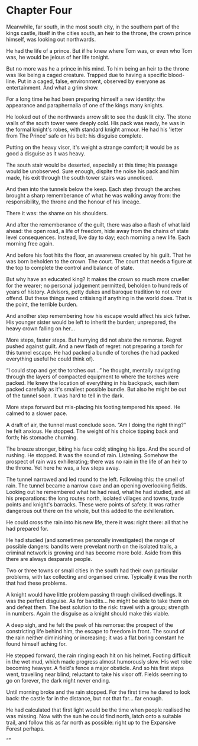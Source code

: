 # Chapter Four

Meanwhile, far south, in the most south city, in the southern part of the kings castle, itself in the cities south, an heir to the throne, the crown prince himself, was looking out northwards. 

He had the life of a prince. But if he knew where Tom was, or even who Tom was, he would be jelous of her life tonight. 

But no more was he a prince in his mind. To him being an heir to the throne was like being a caged creature. Trapped due to having a specific blood-line. Put in a caged, false, environment, observed by everyone as entertainment. And what a grim show. 

For a long time he had been preparing himself a new identity: the appearance and paraphernalia of one of the kings many knights.

He looked out of the northwards arrow slit to see the dusk lit city. The stone walls of the south tower were deeply cold. His pack was ready, he was in the formal knight's robes, with standard knight armour. He had his 'letter from The Prince' safe on his belt: his disguise complete. 

Putting on the heavy visor, it's weight a strange comfort; it would be as good a disguise as it was heavy.

The south stair would be deserted, especially at this time; his passage would be unobserved. Sure enough, dispite the noise his pack and him made, his exit through the south tower stairs was unnoticed.

And then into the tunnels below the keep. Each step through the arches brought a sharp rememberance of what he was walking away from: the responsibility, the throne and the honour of his lineage. 

There it was: the shame on his shoulders.

And after the rememberance of the guilt, there was also a flash of what laid ahead: the open road, a life of freedom, hide away from the chains of state level consequences. Instead, live day to day; each morning a new life. Each morning free again.

And before his foot hits the floor, an awareness created by his guilt. That he was born beholden to the crown. The court. The court that needs a figure at the top to complete the control and balance of state. 

But why have an educated king? It makes the crown so much more crueller for the wearer; no personal judgement permitted, beholden to hundreds of years of history. Advisors, petty dukes and baroque tradition to not ever offend. But these things need critisisng if anything in the world does. That is the point, the terrible burden.

And another step remembering how his escape would affect his sick father. His younger sister would be left to inherit the burden; unprepared, the heavy crown falling on her...

More steps, faster steps. But hurrying did not abate the remorse. Regret pushed against guilt. And a new flash of regret: not preparing a torch for this tunnel escape. He had packed a bundle of torches (he had packed everything useful he could think of).

“I could stop and get the torches out...” he thought, mentally navigating through the layers of compacted equipment to where the torches were packed. He knew the location of everything in his backpack, each item packed carefully as it's smallest possible bundle. But also he might be out of the tunnel soon. It was hard to tell in the dark.

More steps forward but mis-placing his footing tempered his speed. He calmed to a slower pace. 

A draft of air, the tunnel must conclude soon. “Am I doing the right thing?” he felt anxious. He stopped. The weight of his choice tipping back and forth; his stomache churning.

The breeze stronger, biting his face cold; stinging his lips. And the sound of rushing. He stopped. It was the sound of rain. Listening. Somehow the prospect of rain was exhillerating; there was no rain in the life of an heir to the throne. Yet here he was, a few steps away.

The tunnel narrowed and led round to the left. Following this: the smell of rain. The tunnel became a narrow cave and an opening overlooking fields. Looking out he remembered what he had read, what he had studied, and all his preparations: the long routes north, isolated villages and towns, trade points and knight's barracks. These were points of safety. It was rather dangerous out there on the whole, but this added to the exhilleration. 

He could cross the rain into his new life, there it was: right there: all that he had prepared for.

He had studied (and sometimes personally investigated) the range of possible dangers: bandits were prevelant north on the isolated trails, a criminal network is growing and has become more bold. Aside from this there are always desparate people. 

Two or three towns or small cities in the south had their own particular problems, with tax collecting and organised crime. Typically it was the north that had these problems.

A knight would have little problem passing through civilised dwellings. It was the perfect disguise. As for bandits... he might be able to take them on and defeat them. The best solution to the risk: travel with a group; strength in numbers. Again the disguise as a knight should make this viable.

A deep sigh, and he felt the peek of his remorse: the prospect of the constricting life behind him, the escape to freedom in front. The sound of the rain neither diminishing or increasing; it was a flat boring constant he found himself aching for.

He stepped forward, the rain ringing each hit on his helmet. Footing difficult in the wet mud, which made progress almost humorously slow. His wet robe becoming heavyer. A field's fence a major obsticle. And so his first steps went, travelling near blind; reluctant to take his visor off. Fields seeming to go on forever, the dark night never ending. 

Until morning broke and the rain stopped. For the first time he dared to look back: the castle far in the distance, but not that far... far enough.

He had calculated that first light would be the time when people realised he was missing. Now with the sun he could find north, latch onto a suitable trail, and follow this as far north as possible: right up to the Expansive Forest perhaps.

“”
